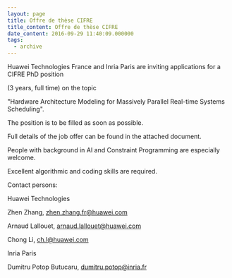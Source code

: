 ```yaml
---
layout: page
title: Offre de thèse CIFRE
title_content: Offre de thèse CIFRE
date_content: 2016-09-29 11:40:09.000000
tags:
  - archive
---
```

Huawei Technologies France and Inria Paris are inviting applications for a
CIFRE PhD position



(3 years, full time) on the topic





"Hardware Architecture Modeling for Massively Parallel Real-time Systems
Scheduling".





The position is to be filled as soon as possible.



Full details of the job offer can be found in the attached document.





People with background in AI and Constraint Programming are especially
welcome.



Excellent algorithmic and coding skills are required.





Contact persons:



Huawei Technologies



Zhen Zhang, [zhen.zhang.fr@huawei.com](mailto:zhen.zhang.fr@huawei.com)



Arnaud Lallouet,
[arnaud.lallouet@huawei.com](mailto:arnaud.lallouet@huawei.com)



Chong Li, [ch.l@huawei.com](mailto:ch.l@huawei.com)



Inria Paris



Dumitru Potop Butucaru,
[dumitru.potop@inria.fr](mailto:dumitru.potop@inria.fr)

